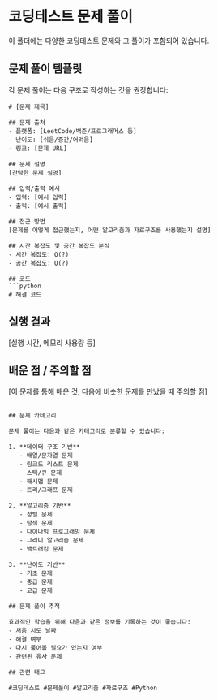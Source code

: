 # 코딩테스트 문제 풀이

이 폴더에는 다양한 코딩테스트 문제와 그 풀이가 포함되어 있습니다.

## 문제 풀이 템플릿

각 문제 풀이는 다음 구조로 작성하는 것을 권장합니다:

```
# [문제 제목]

## 문제 출처
- 플랫폼: [LeetCode/백준/프로그래머스 등]
- 난이도: [쉬움/중간/어려움]
- 링크: [문제 URL]

## 문제 설명
[간략한 문제 설명]

## 입력/출력 예시
- 입력: [예시 입력]
- 출력: [예시 출력]

## 접근 방법
[문제를 어떻게 접근했는지, 어떤 알고리즘과 자료구조를 사용했는지 설명]

## 시간 복잡도 및 공간 복잡도 분석
- 시간 복잡도: O(?)
- 공간 복잡도: O(?)

## 코드
```python
# 해결 코드
```

## 실행 결과
[실행 시간, 메모리 사용량 등]

## 배운 점 / 주의할 점
[이 문제를 통해 배운 것, 다음에 비슷한 문제를 만났을 때 주의할 점]
```

## 문제 카테고리

문제 풀이는 다음과 같은 카테고리로 분류할 수 있습니다:

1. **데이터 구조 기반**
   - 배열/문자열 문제
   - 링크드 리스트 문제
   - 스택/큐 문제
   - 해시맵 문제
   - 트리/그래프 문제

2. **알고리즘 기반**
   - 정렬 문제
   - 탐색 문제
   - 다이나믹 프로그래밍 문제
   - 그리디 알고리즘 문제
   - 백트래킹 문제

3. **난이도 기반**
   - 기초 문제
   - 중급 문제
   - 고급 문제

## 문제 풀이 추적

효과적인 학습을 위해 다음과 같은 정보를 기록하는 것이 좋습니다:
- 처음 시도 날짜
- 해결 여부
- 다시 풀어볼 필요가 있는지 여부
- 관련된 유사 문제

## 관련 태그

#코딩테스트 #문제풀이 #알고리즘 #자료구조 #Python
